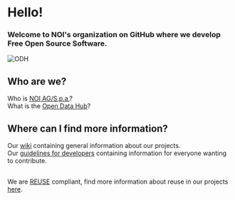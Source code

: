 <!--
SPDX-FileCopyrightText: NOI Techpark <digital@noi.bz.it>

SPDX-License-Identifier: CC0-1.0
-->

# Hello!
### Welcome to NOI's organization on GitHub where we develop Free Open Source Software.
![ODH](https://user-images.githubusercontent.com/101118017/196189014-58a1c382-5f2c-43a8-bb53-b46c3de731ba.png)

## Who are we?
Who is [NOI AG/S.p.a.](https://noi.bz.it/en)?<br />
What is the [Open Data Hub](https://opendatahub.com/)?

## Where can I find more information?
Our [wiki](https://github.com/noi-techpark/odh-docs/wiki) containing general information about our projects.<br />
Our [guidelines for developers](https://github.com/noi-techpark/odh-docs/wiki/Guidelines-for-developers-and-licenses) containing information for everyone wanting to contribute.

##
We are [REUSE](https://reuse.software) compliant, find more information about reuse in our projects [here](https://github.com/noi-techpark/odh-docs/wiki/REUSE).
